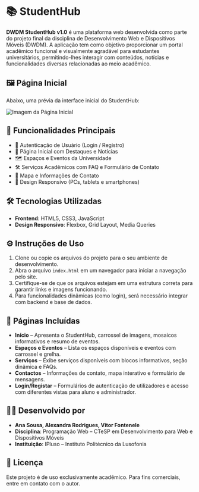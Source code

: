 # 📚 StudentHub

**DWDM StudentHub v1.0** é uma plataforma web desenvolvida como parte do projeto final da disciplina de Desenvolvimento Web e Dispositivos Móveis (DWDM). A aplicação tem como objetivo proporcionar um portal acadêmico funcional e visualmente agradável para estudantes universitários, permitindo-lhes interagir com conteúdos, notícias e funcionalidades diversas relacionadas ao meio acadêmico.

## 🖼️ Página Inicial

Abaixo, uma prévia da interface inicial do StudentHub:

![Imagem da Página Inicial](assets/img/pagina_inicial.png)

## 🚀 Funcionalidades Principais

- 🔐 Autenticação de Usuário (Login / Registro)
- 📰 Página Inicial com Destaques e Notícias
- 🗺️ Espaços e Eventos da Universidade
- 🛠️ Serviços Acadêmicos com FAQ e Formulário de Contato
- 📍 Mapa e Informações de Contato
- 📱 Design Responsivo (PCs, tablets e smartphones)

## 🛠️ Tecnologias Utilizadas

- **Frontend**: HTML5, CSS3, JavaScript
- **Design Responsivo**: Flexbox, Grid Layout, Media Queries

## ⚙️ Instruções de Uso

1. Clone ou copie os arquivos do projeto para o seu ambiente de desenvolvimento.
2. Abra o arquivo `index.html` em um navegador para iniciar a navegação pelo site.
3. Certifique-se de que os arquivos estejam em uma estrutura correta para garantir links e imagens funcionando.
4. Para funcionalidades dinâmicas (como login), será necessário integrar com backend e base de dados.

## 📅 Páginas Incluídas

- **Início** – Apresenta o StudentHub, carrossel de imagens, mosaicos informativos e resumo de eventos.
- **Espaços e Eventos** – Lista os espaços disponíveis e eventos com carrossel e grelha.
- **Serviços** – Exibe serviços disponíveis com blocos informativos, seção dinâmica e FAQs.
- **Contactos** – Informações de contato, mapa interativo e formulário de mensagens.
- **Login/Registar** – Formulários de autenticação de utilizadores e acesso com diferentes vistas para aluno e administrador.

## 👨‍💻 Desenvolvido por

- **Ana Sousa, Alexandra Rodrigues, Vitor Fontenele**
- **Disciplina**: Programação Web – CTeSP em Desenvolvimento para Web e Dispositivos Móveis
- **Instituição**: IPluso – Instituto Politécnico da Lusofonia

## 📄 Licença

Este projeto é de uso exclusivamente acadêmico. Para fins comerciais, entre em contato com o autor.
